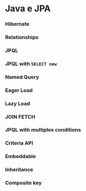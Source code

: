 # Java e JPA

### Hibernate

### Relationships

### JPQL

### JPQL with `SELECT new`

### Named Query

### Eager Load

### Lazy Load

### JOIN FETCH

### JPQL with multiples conditions

### Criteria API

### Embeddable

### Inheritance

### Composite key